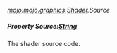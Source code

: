 _[mojo](../../modules/mojo/mojo-module.md):[mojo.graphics](../../modules/mojo/mojo-graphics.md).[Shader](../../modules/mojo/mojo-graphics-shader.md).Source_
##### Property Source:[String](../../modules/wonkey/wonkey-types-string.md)
The shader source code.
